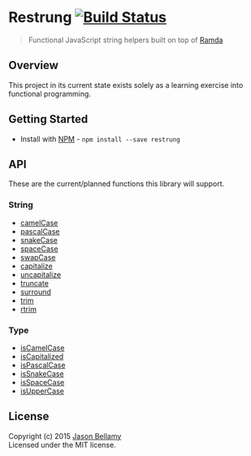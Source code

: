 # Restrung [![Build Status](https://travis-ci.org/restrung/restrung-js.svg)](https://travis-ci.org/restrung/restrung-js)

> Functional JavaScript string helpers built on top of [Ramda](https://github.com/ramda/ramda)


## Overview

This project in its current state exists solely as a learning exercise into functional programming.


## Getting Started

- Install with [NPM](https://www.npmjs.org/) - `npm install --save restrung`


## API

These are the current/planned functions this library will support.

### String

- [camelCase](src/camel-case.js)
- [pascalCase](src/pascal-case.js)
- [snakeCase](src/snake-case.js)
- [spaceCase](src/space-case.js)
- [swapCase](src/swap-case.js)
- [capitalize](src/capitalize.js)
- [uncapitalize](src/uncapitalize.js)
- [truncate](src/truncate.js)
- [surround](src/surround.js)
- [trim](src/trim.js)
- [rtrim](src/rtrim.js)

### Type

- [isCamelCase](src/is-camel-case.js)
- [isCapitalized](src/is-capitalized.js)
- [isPascalCase](src/is-pascal-case.js)
- [isSnakeCase](src/is-snake-case.js)
- [isSpaceCase](src/is-space-case.js)
- [isUpperCase](src/is-upper-case.js)


## License
Copyright (c) 2015 [Jason Bellamy ](http://jasonbellamy.com)  
Licensed under the MIT license.
